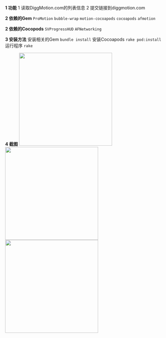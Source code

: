 **1 功能**
1 读取DiggMotion.com的列表信息
2 提交链接到diggmotion.com

**2 依赖的Gem**
``ProMotion``
``bubble-wrap``
``motion-cocoapods``
``cocoapods``
``afmotion``

**2 依赖的Cocopods**
``SVProgressHUD``
``AFNetworking``


**3 安装方法**
安装相关的Gem
``bundle install``
安装Cocoapods
``rake pod:install``
运行程序
``rake``

**4 截图**
<img src="https://coding.net/u/smartweb/p/RubyMotionDemo/git/raw/master/Code/01%20PassDataBetweenViewController/demo/_screen/01.png" width="300"/>
<img src="https://coding.net/u/smartweb/p/RubyMotionDemo/git/blob/master/Code/01%20PassDataBetweenViewController/demo/_screen/02.png" width="300"/>
<img src="./demo/_screen/03.png" width="300"/>